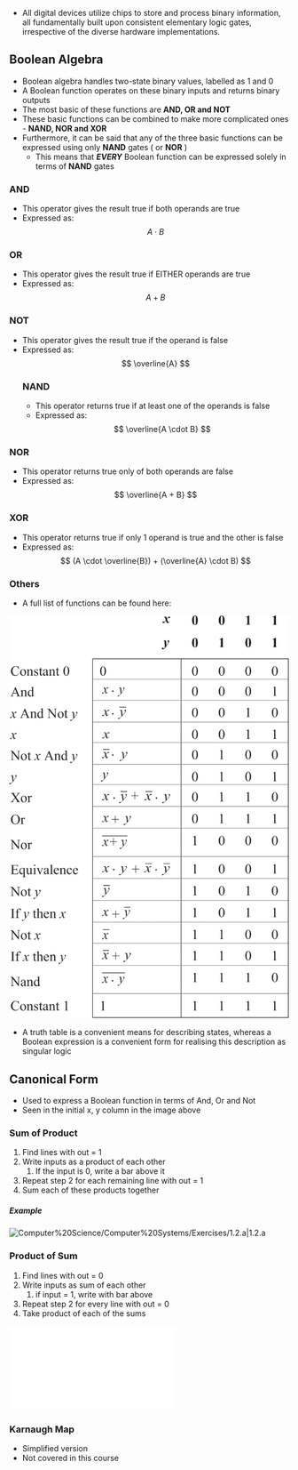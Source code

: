 - All digital devices utilize chips to store and process binary information, all fundamentally built upon consistent elementary logic gates, irrespective of the diverse hardware implementations.

## Boolean Algebra
- Boolean algebra handles two-state binary values, labelled as 1 and 0
- A Boolean function operates on these binary inputs and returns binary outputs
- The most basic of these functions are **AND, OR and NOT**
- These basic functions can be combined to make more complicated ones - **NAND, NOR and XOR**
- Furthermore, it can be said that any of the three basic functions can be expressed using only **NAND** gates ( or **NOR** )
	- This means that ***EVERY*** Boolean function can be expressed solely in terms of **NAND** gates

### AND
- This operator gives the result true if both operands are true
- Expressed as: $$ A \cdot B $$
### OR
- This operator gives the result true if EITHER operands are true
- Expressed as: $$ A + B $$
### NOT
- This operator gives the result true if the operand is false
- Expressed as: $$ \overline{A} $$
  ### NAND
  - This operator returns true if at least one of the operands is false
  - Expressed as:$$ \overline{A \cdot B} $$
### NOR
- This operator returns true only of both operands are false
- Expressed as: $$ \overline{A + B} $$
### XOR
- This operator returns true if only 1 operand is true and the other is false
- Expressed as: $$ (A \cdot \overline{B}) + (\overline{A} \cdot B) $$
### Others
- A full list of functions can be found here:

![figure_1.2.png](/Images/figure_1.2.png)

- A truth table is a convenient means for describing states, whereas a Boolean expression is a convenient form for realising this description as singular logic

## Canonical Form
- Used to express a Boolean function in terms of And, Or and Not
- Seen in the initial x, y column in the image above

### Sum of Product
1. Find lines with out = 1
2. Write inputs as a product of each other
	1. If the input is 0, write a bar above it
3. Repeat step 2 for each remaining line with out = 1
4. Sum each of these products together

##### Example

![Computer%20Science/Computer%20Systems/Exercises/1.2.a|1.2.a](/Images/Computer%20Science/Computer%20Systems/Exercises/1.2.a|1.2.a)

### Product of Sum
1. Find lines with out = 0
2. Write inputs as sum of each other
	1. if input = 1, write with bar above
3. Repeat step 2 for every line with out = 0
4. Take product of each of the sums

![1.2.b](/Images/1.2.b)

### Karnaugh Map
- Simplified version
- Not covered in this course
